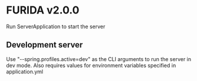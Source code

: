 # FURIDA v2.0.0

Run ServerApplication to start the server

## Development server

Use "--spring.profiles.active=dev" as the CLI arguments to run the server in dev mode. 
Also requires values for environment variables specified in application.yml
